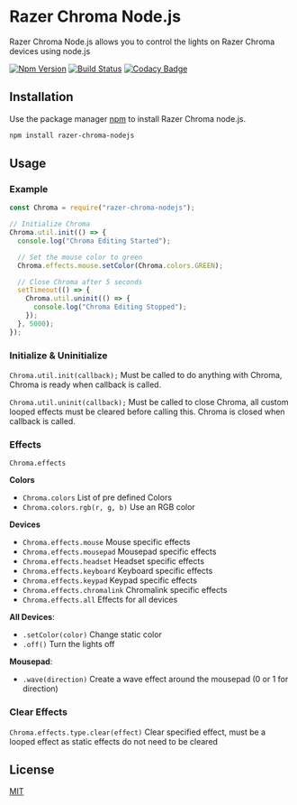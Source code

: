 # Razer Chroma Node.js

Razer Chroma Node.js allows you to control the lights on Razer Chroma devices using node.js

[![Npm Version](https://img.shields.io/npm/v/razer-chroma-nodejs.svg?maxAge=3600)](https://www.npmjs.com/package/razer-chroma-nodejs) [![Build Status](https://travis-ci.org/SharkFinPro/razer-chroma-nodejs.svg?branch=master)](https://travis-ci.org/SharkFinPro/razer-chroma-nodejs) [![Codacy Badge](https://api.codacy.com/project/badge/Grade/87e642999aa543a989cd09d91d3d7973)](https://www.codacy.com/manual/SharkFinPro/razer-chroma-nodejs?utm_source=github.com&amp;utm_medium=referral&amp;utm_content=SharkFinPro/razer-chroma-nodejs&amp;utm_campaign=Badge_Grade)

## Installation

Use the package manager [npm](https://www.npmjs.com/) to install Razer Chroma node.js.

```bash
npm install razer-chroma-nodejs
```

## Usage

### Example

```javascript
const Chroma = require("razer-chroma-nodejs");

// Initialize Chroma
Chroma.util.init(() => {
  console.log("Chroma Editing Started");

  // Set the mouse color to green
  Chroma.effects.mouse.setColor(Chroma.colors.GREEN);

  // Close Chroma after 5 seconds
  setTimeout(() => {
    Chroma.util.uninit(() => {
      console.log("Chroma Editing Stopped");
    });
  }, 5000);
});
```

### Initialize & Uninitialize

`Chroma.util.init(callback);` Must be called to do anything with Chroma, Chroma is ready when callback is called.

`Chroma.util.uninit(callback);` Must be called to close Chroma, all custom looped effects must be cleared before calling this. Chroma is closed when callback is called.

### Effects

`Chroma.effects`

**Colors**
 - `Chroma.colors` List of pre defined Colors
 - `Chroma.colors.rgb(r, g, b)` Use an RGB color

**Devices**
- `Chroma.effects.mouse` Mouse specific effects
- `Chroma.effects.mousepad` Mousepad specific effects
- `Chroma.effects.headset` Headset specific effects
- `Chroma.effects.keyboard` Keyboard specific effects
- `Chroma.effects.keypad` Keypad specific effects
- `Chroma.effects.chromalink` Chromalink specific effects
- `Chroma.effects.all` Effects for all devices

**All Devices**:
- `.setColor(color)` Change static color
- `.off()` Turn the lights off

**Mousepad**:
- `.wave(direction)` Create a wave effect around the mousepad (0 or 1 for direction)

### Clear Effects

`Chroma.effects.type.clear(effect)` Clear specified effect, must be a looped effect as static effects do not need to be cleared

## License
[MIT](https://choosealicense.com/licenses/mit/)

